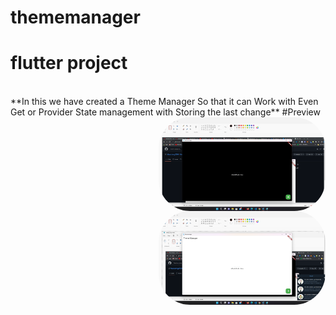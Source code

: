 # thememanager

# flutter project 
<br>
**In this we have created a Theme Manager So that  it can Work with Even Get or Provider State management with Storing the last change**
#Preview
<img align="right" alt="Rafa-pic" height="150" style="border-radius:50px;" src="https://github.com/Manishmg3994/readme/blob/main/screenshot/dektop.png">
<img align="right" alt="Rafa-pic" height="150" style="border-radius:50px;" src="https://github.com/Manishmg3994/readme/blob/main/screenshot/dektop1.png">

